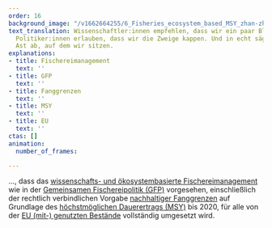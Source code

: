 ```yaml
---
order: 16
background_image: "/v1662664255/6_Fisheries_ecosystem_based_MSY_zhan-zhang-unsplash_ihlwfx_an3scc.jpg"
text_translation: Wissenschaftler:innen empfehlen, dass wir ein paar Blätter abknipsen.
  Politiker:innen erlauben, dass wir die Zweige kappen. Und in echt sägen wir den
  Ast ab, auf dem wir sitzen.
explanations:
- title: Fischereimanagement
  text: ''
- title: GFP
  text: ''
- title: Fanggrenzen
  text: ''
- title: MSY
  text: ''
- title: EU
  text: ''
ctas: []
animation:
  number_of_frames: 

---
```

…, dass das [wissenschafts- und öko­systembasierte Fischereimanagement](# "Fischereimanagement") wie in der [Gemeinsamen Fischereipolitik (GFP)](# "GFP") vorgesehen, einschließlich der rechtlich verbindlichen Vorgabe [nachhaltiger Fanggrenzen](# "Fanggrenzen") auf Grundlage des [höchstmöglichen Dauerertrags (MSY)](# "MSY") bis 2020, für alle von der [EU (mit-) genutzten Bestände](# "EU") vollständig umgesetzt wird.